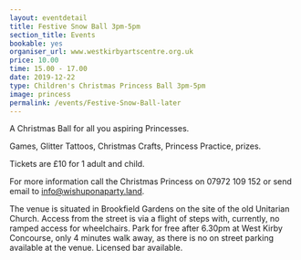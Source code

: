 ```yaml
---
layout: eventdetail
title: Festive Snow Ball 3pm-5pm
section_title: Events
bookable: yes
organiser_url: www.westkirbyartscentre.org.uk
price: 10.00
time: 15.00 - 17.00
date: 2019-12-22
type: Children's Christmas Princess Ball 3pm-5pm
image: princess
permalink: /events/Festive-Snow-Ball-later
---
```


A Christmas Ball for all you aspiring Princesses.

Games, Glitter Tattoos, Christmas Crafts, Princess Practice, prizes.

Tickets are £10 for 1 adult and child.

For more information call the Christmas Princess on 07972 109 152 or send email to [info@wishuponaparty.land](info@wishuponaparty.land).

The venue is situated in Brookfield Gardens on the site of the old Unitarian Church. Access from the street is via a flight of steps with, currently, no ramped access for wheelchairs. Park for free after 6.30pm at West Kirby Concourse, only 4 minutes walk away, as there is no on street parking available at the venue. Licensed bar available.
